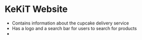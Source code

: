 # KeKiT Website
- Contains information about the cupcake delivery service
- Has a logo and a search bar for users to search for products
- 
